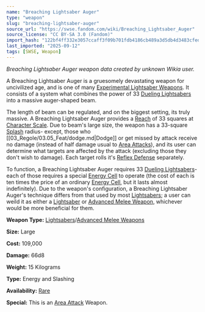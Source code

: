 ```yaml
---
name: "Breaching Lightsaber Auger"
type: "weapon"
slug: "breaching-lightsaber-auger"
source_url: "https://swse.fandom.com/wiki/Breaching_Lightsaber_Auger"
source_license: "CC BY-SA 3.0 (Fandom)"
import_hash: "122bf4ff332e3057ccaff3f09b701fdb4186cb489a3d5db4d3483cfed9242fa2"
last_imported: "2025-09-12"
tags: [SWSE, Weapon]
---
```

*Breaching Lightsaber Auger weapon data created by unknown Wikia user.*

A Breaching Lightsaber Auger is a gruesomely devastating weapon for uncivilized age, and is one of many [Experimental Lightsaber Weapons](https://swse.fandom.com/wiki/Experimental_Lightsaber_Weapons). It consists of a system what combines the power of 33 [Dueling Lightsabers](https://swse.fandom.com/wiki/Dueling_Lightsabers) into a massive auger-shaped beam.

The length of beam can be regulated, and on the biggest setting, its truly massive. A Breaching Lightsaber Auger provides a [Reach](https://swse.fandom.com/wiki/Reach) of 33 squares at [Character Scale](https://swse.fandom.com/wiki/Character_Scale). Due to beam's large size, the weapon has a 33-square [Splash](https://swse.fandom.com/wiki/Splash) radius- except, those who [[03_Regole/03.05_Feat/dodge.md|Dodge]] or get missed by attack receive no damage (instead of half damage usual to [Area Attacks](https://swse.fandom.com/wiki/Area_Attacks)), and its user can determine what targets are affected by the attack (excluding those they don't wish to damage). Each target rolls it's [Reflex Defense](https://swse.fandom.com/wiki/Reflex_Defense) separately.

To function, a Breaching Lightsaber Auger requires 33 [Dueling Lightsabers](https://swse.fandom.com/wiki/Dueling_Lightsabers)- each of those requires a special [Energy Cell](https://swse.fandom.com/wiki/Energy_Cell) to operate (the cost of each is ten times the price of an ordinary [Energy Cell](https://swse.fandom.com/wiki/Energy_Cell), but it lasts almost indefinitely). Due to the weapon's configuration, a Breaching Lightsaber Auger's technique differs from that used by most [Lightsabers](https://swse.fandom.com/wiki/Lightsabers); a user can weild it as either a [Lightsaber](https://swse.fandom.com/wiki/Lightsaber) or [Advanced Melee Weapon](https://swse.fandom.com/wiki/Advanced_Melee_Weapon), whichever would be more beneficial for them.

**Weapon Type:** [Lightsabers](https://swse.fandom.com/wiki/Lightsabers)/[Advanced Melee Weapons](https://swse.fandom.com/wiki/Advanced_Melee_Weapons)

**Size:** Large

**Cost:** 109,000

**Damage:** 66d8

**Weight:** 15 Kilograms

**Type:** Energy and Slashing

**Availability:** [Rare](https://swse.fandom.com/wiki/Rare)

**Special:** This is an [Area Attack](https://swse.fandom.com/wiki/Area_Attack) Weapon.